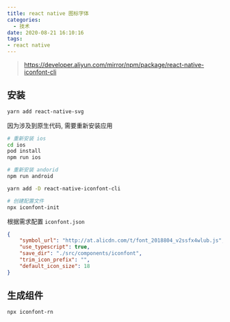 ```yaml
---
title: react native 图标字体
categories:
  - 技术
date: 2020-08-21 16:10:16
tags:
- react native
---
```


> https://developer.aliyun.com/mirror/npm/package/react-native-iconfont-cli

## 安装

``` bash
yarn add react-native-svg
```

因为涉及到原生代码, 需要重新安装应用

``` bash
# 重新安装 ios
cd ios
pod install
npm run ios

# 重新安装 andorid
npm run android
```

``` bash
yarn add -D react-native-iconfont-cli

# 创建配置文件
npx iconfont-init
```

根据需求配置 `iconfont.json`
``` json
{
    "symbol_url": "http://at.alicdn.com/t/font_2018804_v2ssfx4wlub.js",
    "use_typescript": true,
    "save_dir": "./src/components/iconfont",
    "trim_icon_prefix": "",
    "default_icon_size": 18
}
```

## 生成组件
``` bash
npx iconfont-rn
```